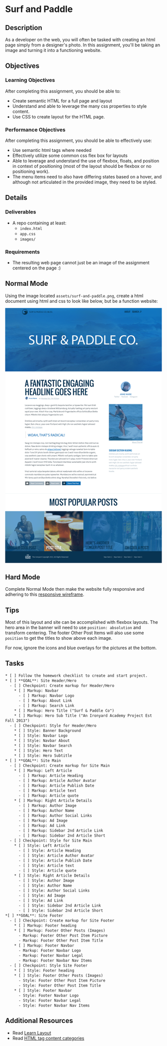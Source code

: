 # Surf and Paddle

## Description

As a developer on the web, you will often be tasked with creating an html page simply from a designer's photo.
In this assignment, you'll be taking an image and turning it into a functioning website.

## Objectives

### Learning Objectives

After completing this assignment, you should be able to:

* Create semantic HTML for a full page and layout
* Understand and able to leverage the many css properties to style content.
* Use CSS to create layout for the HTML page.


### Performance Objectives

After completing this assignment, you should be able to effectively use:

* Use semantic html tags where needed
* Effectively utilize some common css flex box for layouts
* Able to leverage and understand the use of flexbox, floats, and position in context of positioning (most of the layout should be flexbox or no positioning work).
* The menu items need to also have differing states based on a hover, and although not articulated in the provided image, they need to be styled.

## Details

### Deliverables

* A repo containing at least:
  * `index.html`
  * `app.css`
  * `images/`

### Requirements

* The resulting web page cannot just be an image of the assignment centered on the page :)

## Normal Mode

Using the image located `assets/surf-and-paddle.png`, create a html document using html and css to look like below, but be a function website:

![Surf and paddle image](assets/surf-and-paddle.png)

## Hard Mode

Complete Normal Mode then make the website fully responsive and adhering to this [responsive wireframe](assets/surf-and-paddle-responsive.pdf).

## Tips

Most of this layout and site can be accomplished with flexbox layouts.
The hero area in the banner will need to use `position: absolution` and transform centering.
The footer Other Post Items will also use some `position` to get the titles to show above each image.

For now, ignore the icons and blue overlays for the pictures at the bottom.

## Tasks

```
* [ ] Follow the homework checklist to create and start project.
* [ ] **GOAL**: Site Header/Hero
  - [ ] Checkpoint: Create markup for Header/Hero
    * [ ] Markup: Navbar
      - [ ] Markup: Navbar Logo
      - [ ] Markup: About Link
      - [ ] Markup: Search Link
    * [ ] Markup: Hero Title ("Surf & Paddle Co")
    * [ ] Markup: Hero Sub Title ("An Ironyard Academy Project Est Fall 2013")
  - [ ] Checkpoint: Style for Header/Hero
    * [ ] Style: Banner Background
    * [ ] Style: Navbar Logo
    * [ ] Style: Navbar About
    * [ ] Style: Navbar Search
    * [ ] Style: Hero Text
    * [ ] Style: Hero Subtitle
* [ ] **GOAL**: Site Main
  - [ ] Checkpoint: Create markup for Site Main
    * [ ] Markup: Left Article
      - [ ] Markup: Article Heading
      - [ ] Markup: Article Author Avatar
      - [ ] Markup: Article Publish Date
      - [ ] Markup: Article text
      - [ ] Markup: Article quote
    * [ ] Markup: Right Article Details
      - [ ] Markup: Author Image
      - [ ] Markup: Author Name
      - [ ] Markup: Author Social Links
      - [ ] Markup: Ad Image
      - [ ] Markup: Ad Link
      - [ ] Markup: Sidebar 2nd Article Link
      - [ ] Markup: Sidebar 2nd Article Short
  - [ ] Checkpoint: Style for Site Main
    * [ ] Style: Left Article
      - [ ] Style: Article Heading
      - [ ] Style: Article Author Avatar
      - [ ] Style: Article Publish Date
      - [ ] Style: Article text
      - [ ] Style: Article quote
    * [ ] Style: Right Article Details
      - [ ] Style: Author Image
      - [ ] Style: Author Name
      - [ ] Style: Author Social Links
      - [ ] Style: Ad Image
      - [ ] Style: Ad Link
      - [ ] Style: Sidebar 2nd Article Link
      - [ ] Style: Sidebar 2nd Article Short
*[ ] **GOAL**: Site Footer
  - [ ] Checkpoint: Create markup for Site Footer
    * [ ] Markup: Footer heading
    * [ ] Markup: Footer Other Posts (Images)
      - Markup: Footer Other Post Item Picture
      - Markup: Footer Other Post Item Title
    * [ ] Markup: Footer Navbar
      - Markup: Footer Navbar Logo
      - Markup: Footer Navbar Legal
      - Markup: Footer Navbar Nav Items
  - [ ] Checkpoint: Style Site Footer
    * [ ] Style: Footer heading
    * [ ] Style: Footer Other Posts (Images)
      - Style: Footer Other Post Item Picture
      - Style: Footer Other Post Item Title
    * [ ] Style: Footer Navbar
      - Style: Footer Navbar Logo
      - Style: Footer Navbar Legal
      - Style: Footer Navbar Nav Items
```

## Additional Resources

* Read [Learn Layout](http://learnlayout.com/)
* Read [HTML tag content categories](https://developer.mozilla.org/en-US/docs/Web/Guide/HTML/Content_categories)
